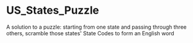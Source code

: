 # US_States_Puzzle
A solution to a puzzle: starting from one state and passing through three others, scramble those states' State Codes to form an English word
